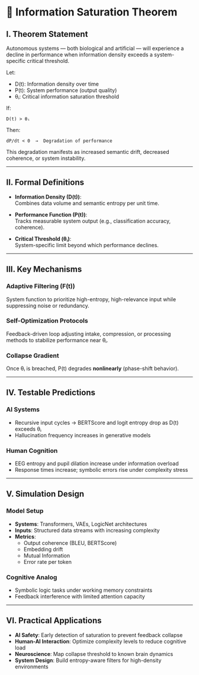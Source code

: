 # 📘 Information Saturation Theorem

## I. Theorem Statement

Autonomous systems — both biological and artificial — will experience a decline in performance when information density exceeds a system-specific critical threshold.

Let:

- D(t): Information density over time
- P(t): System performance (output quality)
- θᵢ: Critical information saturation threshold

If:

    D(t) > θᵢ

Then:

    dP/dt < 0  →  Degradation of performance

This degradation manifests as increased semantic drift, decreased coherence, or system instability.

---

## II. Formal Definitions

- **Information Density (D(t))**:  
  Combines data volume and semantic entropy per unit time.

- **Performance Function (P(t))**:  
  Tracks measurable system output (e.g., classification accuracy, coherence).

- **Critical Threshold (θᵢ)**:  
  System-specific limit beyond which performance declines.

---

## III. Key Mechanisms

### Adaptive Filtering (F(t))  
System function to prioritize high-entropy, high-relevance input while suppressing noise or redundancy.

### Self-Optimization Protocols  
Feedback-driven loop adjusting intake, compression, or processing methods to stabilize performance near θᵢ.

### Collapse Gradient  
Once θᵢ is breached, P(t) degrades **nonlinearly** (phase-shift behavior).

---

## IV. Testable Predictions

### AI Systems

- Recursive input cycles → BERTScore and logit entropy drop as D(t) exceeds θᵢ
- Hallucination frequency increases in generative models

### Human Cognition

- EEG entropy and pupil dilation increase under information overload
- Response times increase; symbolic errors rise under complexity stress

---

## V. Simulation Design

### Model Setup

- **Systems**: Transformers, VAEs, LogicNet architectures
- **Inputs**: Structured data streams with increasing complexity
- **Metrics**:
  - Output coherence (BLEU, BERTScore)
  - Embedding drift
  - Mutual Information
  - Error rate per token

### Cognitive Analog

- Symbolic logic tasks under working memory constraints
- Feedback interference with limited attention capacity

---

## VI. Practical Applications

- **AI Safety**: Early detection of saturation to prevent feedback collapse
- **Human-AI Interaction**: Optimize complexity levels to reduce cognitive load
- **Neuroscience**: Map collapse threshold to known brain dynamics
- **System Design**: Build entropy-aware filters for high-density environments
